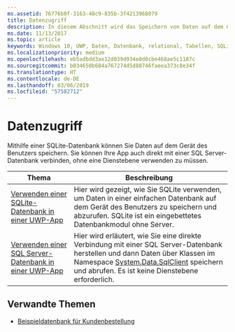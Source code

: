 ```yaml
---
ms.assetid: 76776b0f-3163-48c9-835b-3f4213968079
title: Datenzugriff
description: In diesem Abschnitt wird das Speichern von Daten auf dem Gerät in einer privaten Datenbank und die Verwendung der objektrelationalen Zuordnung in UWP-Apps (Universelle Windows-Plattform) erläutert.
ms.date: 11/13/2017
ms.topic: article
keywords: Windows 10, UWP, Daten, Datenbank, relational, Tabellen, SQLite
ms.localizationpriority: medium
ms.openlocfilehash: eb5adbdd3ae12d039d934e8d0cbe468ae5c1187c
ms.sourcegitcommit: b034650b684a767274d5d88746faeea373c8e34f
ms.translationtype: HT
ms.contentlocale: de-DE
ms.lasthandoff: 03/06/2019
ms.locfileid: "57582712"
---
```

# <a name="data-access"></a>Datenzugriff

Mithilfe einer SQLite-Datenbank können Sie Daten auf dem Gerät des Benutzers speichern. Sie können Ihre App auch direkt mit einer SQL Server-Datenbank verbinden, ohne eine Dienstebene verwenden zu müssen.

| Thema | Beschreibung|
|-------|------------|
| [Verwenden einer SQLite-Datenbank in einer UWP-App](sqlite-databases.md) | Hier wird gezeigt, wie Sie SQLite verwenden, um Daten in einer einfachen Datenbank auf dem Gerät des Benutzers zu speichern und abzurufen. SQLite ist ein eingebettetes Datenbankmodul ohne Server. |
| [Verwenden einer SQL Server-Datenbank in einer UWP-App](sql-server-databases.md) | Hier wird erläutert, wie Sie eine direkte Verbindung mit einer SQL Server-Datenbank herstellen und dann Daten über Klassen im Namespace [System.Data.SqlClient](https://msdn.microsoft.com/library/system.data.sqlclient.aspx) speichern und abrufen. Es ist keine Dienstebene erforderlich. |

## <a name="related-topics"></a>Verwandte Themen

* [Beispieldatenbank für Kundenbestellung](https://github.com/Microsoft/Windows-appsample-customers-orders-database)
